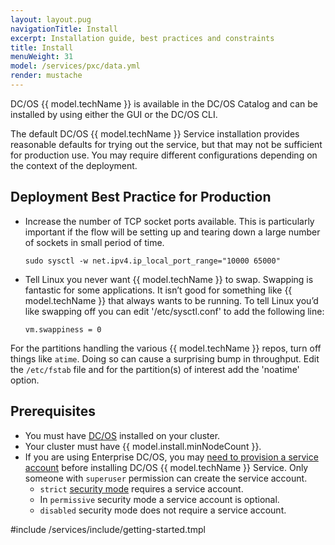```yaml
---
layout: layout.pug
navigationTitle: Install 
excerpt: Installation guide, best practices and constraints
title: Install 
menuWeight: 31
model: /services/pxc/data.yml
render: mustache
---
```



DC/OS {{ model.techName }} is available in the DC/OS Catalog and can be installed by using either the GUI or the DC/OS CLI.

The default DC/OS {{ model.techName }} Service installation provides reasonable defaults for trying out the service, but that may not be sufficient for production use. You may require different configurations depending on the context of the deployment.


## Deployment Best Practice for Production
  
- Increase the number of TCP socket ports available. This is particularly important if the flow will be setting up and tearing down a large number of sockets in small period of time.
   ```
   sudo sysctl -w net.ipv4.ip_local_port_range="10000 65000"
   ```
- Tell Linux you never want {{ model.techName }} to swap. Swapping is fantastic for some applications. It isn’t good for something like {{ model.techName }} that always wants to be running. To tell Linux you’d like swapping off you can edit '/etc/sysctl.conf' to add the following line:
   ``` 
   vm.swappiness = 0
   ```  
For the partitions handling the various {{ model.techName }} repos, turn off things like `atime`. Doing so can cause a surprising bump in 
throughput. Edit the `/etc/fstab` file and for the partition(s) of interest add the 'noatime' option.

## Prerequisites
- You must have [DC/OS](/mesosphere/dcos/1.12/installing/) installed on your cluster.
- Your cluster must have {{ model.install.minNodeCount }}.
- If you are using Enterprise DC/OS, you may [need to provision a service account](/mesosphere/dcos/services/pxc/0.2.0-5.7.21/Operations/security/service-account/) before installing DC/OS {{ model.techName }} Service. Only someone with `superuser` permission can create the service account.
  - `strict` [security mode](/mesosphere/dcos/1.12/security/ent/service-auth/custom-service-auth/) requires a service account.
  - In `permissive` security mode a service account is optional.
  - `disabled` security mode does not require a service account.

#include /services/include/getting-started.tmpl

